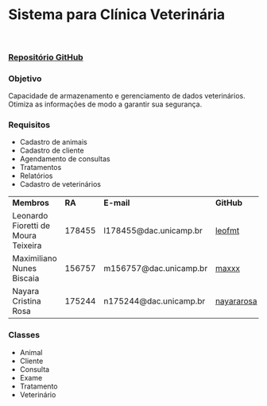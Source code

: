 <h1> Sistema para Clínica Veterinária</h1> <br>
<h3><a href="https://github.com/nayararosa/SI400/"> Repositório GitHub </h3></a>
<h3>Objetivo</h3>
<p> Capacidade de armazenamento e gerenciamento de dados veterinários. Otimiza as informações de modo a garantir sua segurança.</p>
<h3> Requisitos</h3>
<ul>
<li> Cadastro de animais </li>
<li> Cadastro de cliente </li>
<li> Agendamento de consultas </li>
<li> Tratamentos </li>
<li> Relatórios </li>
<li> Cadastro de veterinários </li>
</ul>
<table>
  <tr>
    <td><b>Membros</b></td>
    <td><b>RA</b></td>
    <td><b>E-mail</b></td>
    <td><b>GitHub</b></td>
  </tr>
  <tr>
    <td>Leonardo Fioretti de Moura Teixeira</td>
    <td>178455</td>
    <td>l178455@dac.unicamp.br</td>
    <td><a href="https://github.com/leofmt">leofmt</a></td>
  </tr>
  <tr>
    <td>Maximiliano Nunes Biscaia</td>
    <td>156757</td>
    <td>m156757@dac.unicamp.br</td>
    <td><a href="https://github.com/maxxx">maxxx</a></td>
  </tr>
  <tr>
    <td>Nayara Cristina Rosa</td>
    <td>175244</td>
    <td>n175244@dac.unicamp.br</td>
    <td><a href="https://github.com/nayararosa">nayararosa</a></td>
    </tr>
</table>
<h3>Classes</h3>
<ul>
<li>Animal</li>
<li>Cliente</li>
<li>Consulta</li>
<li>Exame</li>
<li>Tratamento</li>
<li>Veterinário</li>
</ul>
